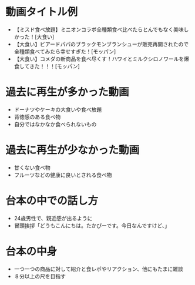 # 動画タイトル例
- 【ミスド食べ放題】ミニオンコラボ全種類食べ比べたらとんでもなく美味しかった！[大食い]
- 【大食い】ビアードパパのブラックモンブランシューが販売再開されたので全種類食べてみたら幸せすぎた！[モッパン]
- 【大食い】コメダの新商品を食べ尽くす！ハワイとミルクシロノワールを爆食してきた！！！[モッパン]
# 過去に再生が多かった動画
- ドーナツやケーキの大食いや食べ放題
- 背徳感のある食べ物
- 自分ではなかなか食べられないもの
# 過去に再生が少なかった動画
- 甘くない食べ物
- フルーツなどの健康に良いとされる食べ物
# 台本の中での話し方
- 24歳男性で、親近感が出るように
- 冒頭挨拶「どうもこんにちは。たかぴーです。今日なんですけど、」
# 台本の中身
- 一つ一つの商品に対して紹介と食レポやリアクション、他にもたまに雑談
- ８分以上の尺を目指す